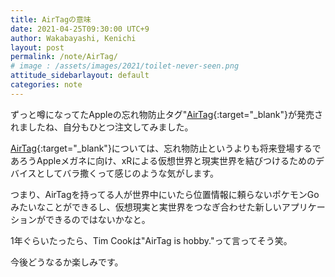 ```yaml
---
title: AirTagの意味
date: 2021-04-25T09:30:00 UTC+9
author: Wakabayashi, Kenichi
layout: post
permalink: /note/AirTag/
# image : /assets/images/2021/toilet-never-seen.png
attitude_sidebarlayout: default
categories: note
---
```

ずっと噂になってたAppleの忘れ物防止タグ"[AirTag](https://www.apple.com/airtag/){:target="_blank"}が発売されましたね、自分もひとつ注文してみました。

[AirTag](https://www.apple.com/airtag/){:target="_blank"}については、忘れ物防止というよりも将来登場するであろうAppleメガネに向け、xRによる仮想世界と現実世界を結びつけるためのデバイスとしてバラ撒くって感じのような気がします。

つまり、AirTagを持ってる人が世界中にいたら位置情報に頼らないポケモンGoみたいなことができるし、仮想現実と実世界をつなぎ合わせた新しいアプリケーションができるのではないかなと。

1年ぐらいたったら、Tim Cookは"AirTag is hobby."って言ってそう笑。

今後どうなるか楽しみです。